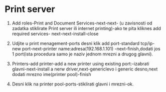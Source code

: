 # Print server

1. Add roles-Print and Document Services-next-next-
(u zavisnosti od zadatka stiklirate Print server ili internet printing)-ako te pita kliknes add required services-
next-next-install-close

2. Udjite u print menagement-ports desni klik add port-standard tcp/ip-new port-next-printer name:adresa(192.168.1.101)
-next-finish,dodati jos 1 port(ista procedura samo je naziv jednom mrezni a drugog glavni).
3. Printers-add printer-add a new printer using existing port:-izabrati glavni-next-install a nerw driver,next-genericlevo i generic desno,next
dodati mrezno ime(printer pool)-finish
4. Desni klik na printer pool-ports-stiklirati glavni i mrezni-ok.
